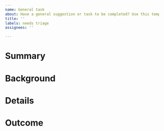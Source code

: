 ```yaml
---
name: General task
about: Have a general suggestion or task to be completed? Use this template.
title: ''
labels: needs triage
assignees: ''

---
```


# Summary

<!-- Describe your suggestion/task in one sentence. -->


# Background

<!-- What background info do we need to understand your suggestion? Help us understand the "why" part of your suggestion here. -->


# Details

<!-- What does completing your task look like? Give us an idea of what a satisfactory job looks like to you. -->


# Outcome

<!-- In one sentence, explain the impact of completing your suggestion/task. -->

